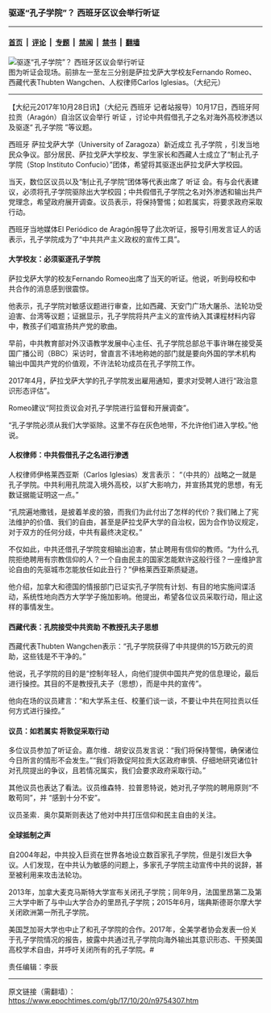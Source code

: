 ### 驱逐“孔子学院”？ 西班牙区议会举行听证

---

#### [首页](../../../..?n9754307) &nbsp;|&nbsp; [评论](../../../../../epoch-comment?n9754307) &nbsp;|&nbsp; [专题](../../../../../epoch-special?n9754307) &nbsp;|&nbsp; [禁闻](../../../../../epoch-news?n9754307) &nbsp;|&nbsp; [禁书](../../../../../books?n9754307) &nbsp;|&nbsp; [翻墙](https://github.com/gfw-breaker/nogfw/blob/master/README.md?n9754307)


<div><img alt="驱逐“孔子学院”？ 西班牙区议会举行听证" class="attachment-djy_600_400 size-djy_600_400 wp-post-image" src="https://i.epochtimes.com/assets/uploads/2017/10/Screen-Shot-2017-10-27-at-2.38.46-PM-600x400.png"/>
<div class="caption">
 图为听证会现场。前排左一至左三分别是萨拉戈萨大学校友Fernando Romeo、西藏代表Thubten Wangchen、人权律师Carlos Iglesias。（大纪元）
</div></div><hr/><div class="post_content" id="artbody" itemprop="articleBody">
 <!-- article content begin -->
 <p>
  【大纪元2017年10月28日讯】（大纪元
  <ok href="https://www.epochtimes.com/gb/tag/%E8%A5%BF%E7%8F%AD%E7%89%99.html">
   西班牙
  </ok>
  记者站报导）10月17日，西班牙阿拉贡（Aragón）自治区议会举行
  <ok href="https://www.epochtimes.com/gb/tag/%E5%90%AC%E8%AF%81.html">
   听证
  </ok>
  ，讨论中共假借孔子之名对海外高校渗透以及驱逐“
  <ok href="https://www.epochtimes.com/gb/tag/%E5%AD%94%E5%AD%90%E5%AD%A6%E9%99%A2.html">
   孔子学院
  </ok>
  ”等议题。
 </p>
 <p>
  <ok href="https://www.epochtimes.com/gb/tag/%E8%A5%BF%E7%8F%AD%E7%89%99.html">
   西班牙
  </ok>
  萨拉戈萨大学（University of Zaragoza）新近成立
  <ok href="https://www.epochtimes.com/gb/tag/%E5%AD%94%E5%AD%90%E5%AD%A6%E9%99%A2.html">
   孔子学院
  </ok>
  ，引发当地民众争议。部分居民、萨拉戈萨大学校友、学生家长和西藏人士成立了“制止孔子学院（Stop Instituto Confucio）”团体，希望将其驱逐出萨拉戈萨大学校园。
 </p>
 <p>
  当天，数位区议员以及“制止孔子学院”团体等代表出席了
  <ok href="https://www.epochtimes.com/gb/tag/%E5%90%AC%E8%AF%81.html">
   听证
  </ok>
  会。有与会代表建议，必须将孔子学院驱除出大学校园；中共假借孔子学院之名对外渗透和输出共产党理念，希望政府展开调查。议员表示，将保持警惕；如若属实，将要求政府采取行动。
 </p>
 <p>
  西班牙当地媒体El Periódico de Aragón报导了此次听证，报导引用发言证人的话表示，孔子学院成为了“中共共产主义政权的宣传工具”。
 </p>
 <h4>
  大学校友：必须驱逐孔子学院
 </h4>
 <p>
  萨拉戈萨大学的校友Fernando Romeo出席了当天的听证。他说，听到母校和中共合作的消息感到很震惊。
 </p>
 <p>
  他表示，孔子学院对敏感议题进行审查，比如西藏、天安门广场大屠杀、法轮功受迫害、台湾等议题；证据显示，孔子学院将共产主义的宣传纳入其课程材料内容中，教孩子们唱宣扬共产党的歌曲。
 </p>
 <p>
  早前，中共教育部对外汉语教学发展中心主任、孔子学院总部总干事许琳在接受英国广播公司（BBC）采访时，曾直言不讳地称她的部门就是要向外国的学术机构输出中国共产党的价值观，不许法轮功成员在孔子学院工作。
 </p>
 <p>
  2017年4月，萨拉戈萨大学的孔子学院发出雇用通知，要求对受聘人进行“政治意识形态评估”。
 </p>
 <p>
  Romeo建议“阿拉贡议会对孔子学院进行监督和开展调查”。
 </p>
 <p>
  “孔子学院必须从我们大学驱除。这里不存在灰色地带，不允许他们进入学校。”他说。
 </p>
 <h4>
  人权律师：中共假借孔子之名进行渗透
 </h4>
 <p>
  人权律师伊格莱西亚斯（Carlos Iglesias）发言表示： “（中共的）战略之一就是孔子学院。中共利用孔院混入境外高校，以扩大影响力，并宣扬其党的思想，有无数证据能证明这一点。”
 </p>
 <p>
  “孔院遍地撒钱，是披着羊皮的狼，而我们为此付出了怎样的代价？我们赌上了宪法维护的价值、我们的自由，甚至是萨拉戈萨大学的自治权，因为合作协议规定，对于双方的任何分歧，中共有最终决定权。”
 </p>
 <p>
  不仅如此，中共还借孔子学院变相输出迫害，禁止聘用有信仰的教师。“为什么孔院拒绝聘用有宗教信仰的人？一个自由民主的国家怎能默许这般行径？一座维护言论自由的先驱城市怎能放任如此丑行？”伊格莱西亚斯质疑道。
 </p>
 <p>
  他介绍，加拿大和德国的情报部门已证实孔子学院有计划、有目的地实施间谍活动，系统性地向西方大学学子施加影响。他提出，希望各位议员采取行动，阻止这样的事情发生。
 </p>
 <h4>
  西藏代表：孔院接受中共资助 不教授孔夫子思想
 </h4>
 <p>
  西藏代表Thubten Wangchen表示：“孔子学院获得了中共提供的15万欧元的资助，这些钱是不干净的。”
 </p>
 <p>
  他说，孔子学院的目的是“控制年轻人，向他们提供中国共产党的信息理论，最后进行操控。其目的不是教授孔夫子（思想），而是中共的宣传”。
 </p>
 <p>
  他向在场的议员建言：“和大学系主任、校董们谈一谈，不要让中共在阿拉贡以任何方式进行操控。”
 </p>
 <h4>
  议员：如若属实 将敦促采取行动
 </h4>
 <p>
  多位议员参加了听证会。嘉尔维．胡安议员发言说：“我们将保持警惕，确保诸位今日所言的情形不会发生。”“我们将敦促阿拉贡大区政府审慎、仔细地研究诸位针对孔院提出的争议，且若情况属实，我们会要求政府采取行动。”
 </p>
 <p>
  其他议员也表达了看法。议员维森特．拉普恩特说，她对孔子学院的聘用原则“不敢苟同”，并 “感到十分不安”。
 </p>
 <p>
  议员圣索．奥尔莫斯则表达了他对中共打压信仰和民主自由的关注。
 </p>
 <h4>
  全球抵制之声
 </h4>
 <p>
  自2004年起，中共投入巨资在世界各地设立数百家孔子学院，但是引发巨大争议。人们发现，在中共认为敏感的问题上，多家孔子学院主动宣传中共的说辞，甚至被利用来攻击法轮功。
 </p>
 <p>
  2013年，加拿大麦克马斯特大学宣布关闭孔子学院；同年9月，法国里昂第二及第三大学中断了与中山大学合办的里昂孔子学院；2015年6月，瑞典斯德哥尔摩大学关闭欧洲第一所孔子学院。
 </p>
 <p>
  美国芝加哥大学也中止了和孔子学院的合作。2017年，全美学者协会发表一份关于孔子学院情况的报告，披露中共通过孔子学院向海外输出其意识形态、干预美国高校学术自由，并呼吁关闭所有的孔子学院。#
 </p>
 <p>
  责任编辑：李辰
 </p>
 <!-- article content end -->
 <div id="below_article_ad">
 </div>
</div>


---

原文链接（需翻墙）：https://www.epochtimes.com/gb/17/10/20/n9754307.htm